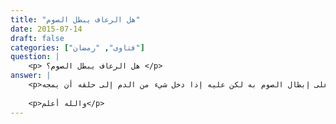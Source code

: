 ```yaml
---
title: "هل الرعاف يبطل الصوم"
date: 2015-07-14
draft: false
categories: ["فتاوى", "رمضان"]
question: |
    <p> هل الرعاف يبطل الصوم؟ </p>
answer: |
    <p>الرعاف وهو خروج الدم من الأنف لا يبطل الصوم حيث إنه لا دليل على إبطال الصوم به لكن عليه إذا دخل شيء من الدم إلى حلقه أن يمجه</p>
    
    <p>والله أعلم</p>
---
```


